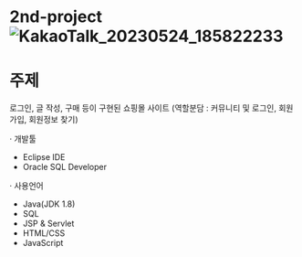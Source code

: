 # 2nd-project![KakaoTalk_20230524_185822233](https://github.com/eraseK/2nd-project/assets/116993656/2064b574-f721-40f6-bd4c-0c8668b97315)

# 주제 
  로그인, 글 작성, 구매 등이 구현된 쇼핑몰 사이트 
  (역할분담 : 커뮤니티 및 로그인, 회원가입, 회원정보 찾기)

· 개발툴 
  - Eclipse IDE
  - Oracle SQL Developer 
  
· 사용언어
  - Java(JDK 1.8)
  - SQL
  - JSP & Servlet
  - HTML/CSS
  - JavaScript 
 
 
